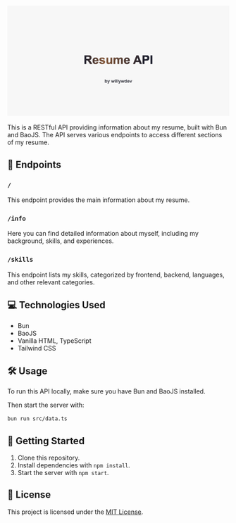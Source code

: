 ![API Logo](/assets/resumeeapibanner.png)

This is a RESTful API providing information about my resume, built with Bun and BaoJS.
The API serves various endpoints to access different sections of my resume.

## 🔗 Endpoints

### `/`

This endpoint provides the main information about my resume.

### `/info`

Here you can find detailed information about myself, including my background, skills, and experiences.

### `/skills`

This endpoint lists my skills, categorized by frontend, backend, languages, and other relevant categories.

## 💻 Technologies Used

- Bun
- BaoJS
- Vanilla HTML, TypeScript
- Tailwind CSS

## 🛠️ Usage

To run this API locally, make sure you have Bun and BaoJS installed.

Then start the server with:

```bash
bun run src/data.ts
```

## 🏁 Getting Started

1. Clone this repository.
2. Install dependencies with `npm install`.
3. Start the server with `npm start`.

## 📝 License

This project is licensed under the [MIT License](LICENSE).
